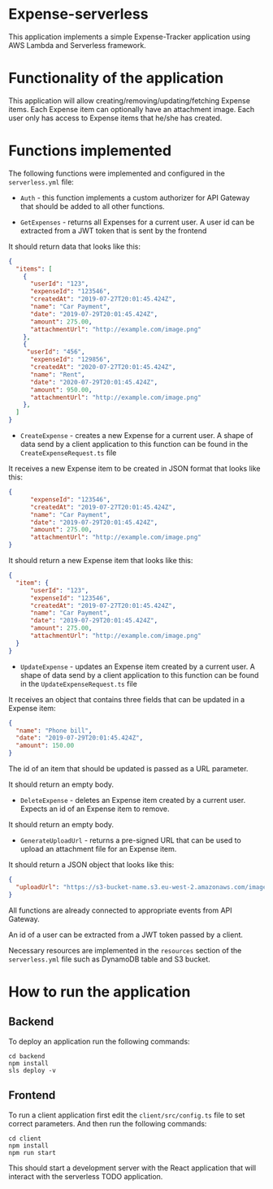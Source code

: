 # Expense-serverless

This application implements a simple Expense-Tracker application using AWS Lambda and Serverless framework.

# Functionality of the application

This application will allow creating/removing/updating/fetching Expense items. Each Expense item can optionally have an attachment image. Each user only has access to Expense items that he/she has created.

# Functions implemented

The following functions were implemented and configured in the `serverless.yml` file:

* `Auth` - this function implements a custom authorizer for API Gateway that should be added to all other functions.

* `GetExpenses` - returns all Expenses for a current user. A user id can be extracted from a JWT token that is sent by the frontend

It should return data that looks like this:

```json
{
  "items": [
    {
      "userId": "123",
      "expenseId": "123546",
      "createdAt": "2019-07-27T20:01:45.424Z",
      "name": "Car Payment",
      "date": "2019-07-29T20:01:45.424Z",
      "amount": 275.00,
      "attachmentUrl": "http://example.com/image.png"
    },
    {
     "userId": "456",
      "expenseId": "129856",
      "createdAt": "2020-07-27T20:01:45.424Z",
      "name": "Rent",
      "date": "2020-07-29T20:01:45.424Z",
      "amount": 950.00,
      "attachmentUrl": "http://example.com/image.png"
    },
  ]
}
```

* `CreateExpense` - creates a new Expense for a current user. A shape of data send by a client application to this function can be found in the `CreateExpenseRequest.ts` file

It receives a new Expense item to be created in JSON format that looks like this:

```json
{
      "expenseId": "123546",
      "createdAt": "2019-07-27T20:01:45.424Z",
      "name": "Car Payment",
      "date": "2019-07-29T20:01:45.424Z",
      "amount": 275.00,
      "attachmentUrl": "http://example.com/image.png"
}
```

It should return a new Expense item that looks like this:

```json
{
  "item": {
      "userId": "123",
      "expenseId": "123546",
      "createdAt": "2019-07-27T20:01:45.424Z",
      "name": "Car Payment",
      "date": "2019-07-29T20:01:45.424Z",
      "amount": 275.00,
      "attachmentUrl": "http://example.com/image.png"
  }
}
```

* `UpdateExpense` - updates an Expense item created by a current user. A shape of data send by a client application to this function can be found in the `UpdateExpenseRequest.ts` file

It receives an object that contains three fields that can be updated in a Expense item:

```json
{
  "name": "Phone bill",
  "date": "2019-07-29T20:01:45.424Z",
  "amount": 150.00
}
```

The id of an item that should be updated is passed as a URL parameter.

It should return an empty body.

* `DeleteExpense` - deletes an Expense item created by a current user. Expects an id of an Expense item to remove.

It should return an empty body.

* `GenerateUploadUrl` - returns a pre-signed URL that can be used to upload an attachment file for an Expense item.

It should return a JSON object that looks like this:

```json
{
  "uploadUrl": "https://s3-bucket-name.s3.eu-west-2.amazonaws.com/image.png"
}
```

All functions are already connected to appropriate events from API Gateway.

An id of a user can be extracted from a JWT token passed by a client.

Necessary resources are implemented in the `resources` section of the `serverless.yml` file such as DynamoDB table and S3 bucket.

# How to run the application

## Backend

To deploy an application run the following commands:

```
cd backend
npm install
sls deploy -v
```

## Frontend

To run a client application first edit the `client/src/config.ts` file to set correct parameters. And then run the following commands:

```
cd client
npm install
npm run start
```

This should start a development server with the React application that will interact with the serverless TODO application.

